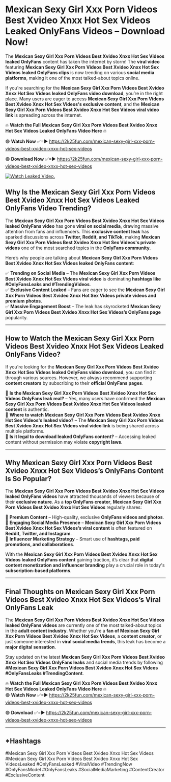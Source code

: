 # Mexican Sexy Girl Xxx Porn Videos Best Xvideo Xnxx Hot Sex Videos Leaked OnlyFans Videos – Download Now!

The **Mexican Sexy Girl Xxx Porn Videos Best Xvideo Xnxx Hot Sex Videos leaked OnlyFans** content has taken the internet by storm! The **viral video** featuring **Mexican Sexy Girl Xxx Porn Videos Best Xvideo Xnxx Hot Sex Videos leaked OnlyFans clips** is now trending on various **social media platforms**, making it one of the most talked-about topics online.  

If you're searching for the **Mexican Sexy Girl Xxx Porn Videos Best Xvideo Xnxx Hot Sex Videos leaked OnlyFans video download**, you’re in the right place. Many users are eager to access **Mexican Sexy Girl Xxx Porn Videos Best Xvideo Xnxx Hot Sex Videos's exclusive content**, and the **Mexican Sexy Girl Xxx Porn Videos Best Xvideo Xnxx Hot Sex Videos viral video link** is spreading across the internet.  

🔥 **Watch the Full Mexican Sexy Girl Xxx Porn Videos Best Xvideo Xnxx Hot Sex Videos Leaked OnlyFans Video Here** 🔥  

🟢 **Watch Now** ✅=► https://2k25fun.com/mexican-sexy-girl-xxx-porn-videos-best-xvideo-xnxx-hot-sex-videos

🟢 **Download Now** ✅=► https://2k25fun.com/mexican-sexy-girl-xxx-porn-videos-best-xvideo-xnxx-hot-sex-videos

[![Watch Leaked Video.](https://miro.medium.com/v2/resize:fit:828/format:webp/1*cilzJN44JGOrTw9NJCrNHA.gif "Watch Leaked Video")](https://2k25fun.com/mexican-sexy-girl-xxx-porn-videos-best-xvideo-xnxx-hot-sex-videos)

## **Why Is the Mexican Sexy Girl Xxx Porn Videos Best Xvideo Xnxx Hot Sex Videos Leaked OnlyFans Video Trending?**  

The **Mexican Sexy Girl Xxx Porn Videos Best Xvideo Xnxx Hot Sex Videos leaked OnlyFans video** has gone **viral on social media**, drawing massive attention from fans and influencers. This **exclusive content leak** has sparked discussions across **Twitter, Reddit, and TikTok**, making **Mexican Sexy Girl Xxx Porn Videos Best Xvideo Xnxx Hot Sex Videos's private videos** one of the most searched topics in the **OnlyFans community**.  

Here’s why people are talking about **Mexican Sexy Girl Xxx Porn Videos Best Xvideo Xnxx Hot Sex Videos leaked OnlyFans content**:  

✅ **Trending on Social Media** – The **Mexican Sexy Girl Xxx Porn Videos Best Xvideo Xnxx Hot Sex Videos viral video** is dominating **hashtags like #OnlyFansLeaks and #TrendingVideos**.  
✅ **Exclusive Content Leaked** – Fans are eager to see the **Mexican Sexy Girl Xxx Porn Videos Best Xvideo Xnxx Hot Sex Videos private videos and premium photos**.  
✅ **Massive Engagement Boost** – The leak has skyrocketed **Mexican Sexy Girl Xxx Porn Videos Best Xvideo Xnxx Hot Sex Videos’s OnlyFans page** popularity.  

---

## **How to Watch the Mexican Sexy Girl Xxx Porn Videos Best Xvideo Xnxx Hot Sex Videos Leaked OnlyFans Video?**  

If you're looking for the **Mexican Sexy Girl Xxx Porn Videos Best Xvideo Xnxx Hot Sex Videos leaked OnlyFans video download**, you can find it through various sources. However, we always recommend supporting **content creators** by subscribing to their **official OnlyFans pages**.  

🔹 **Is the Mexican Sexy Girl Xxx Porn Videos Best Xvideo Xnxx Hot Sex Videos OnlyFans leak real?** – Yes, many users have confirmed the **Mexican Sexy Girl Xxx Porn Videos Best Xvideo Xnxx Hot Sex Videos leaked content** is authentic.  
🔹 **Where to watch Mexican Sexy Girl Xxx Porn Videos Best Xvideo Xnxx Hot Sex Videos's leaked video?** – The **Mexican Sexy Girl Xxx Porn Videos Best Xvideo Xnxx Hot Sex Videos viral video link** is being shared across multiple platforms.  
🔹 **Is it legal to download leaked OnlyFans content?** – Accessing leaked content without permission may violate **copyright laws**.  

---

## **Why Mexican Sexy Girl Xxx Porn Videos Best Xvideo Xnxx Hot Sex Videos’s OnlyFans Content Is So Popular?**  

The **Mexican Sexy Girl Xxx Porn Videos Best Xvideo Xnxx Hot Sex Videos leaked OnlyFans videos** have attracted thousands of viewers because of their **exclusive nature**. As a **top OnlyFans creator**, **Mexican Sexy Girl Xxx Porn Videos Best Xvideo Xnxx Hot Sex Videos** regularly shares:  

📌 **Premium Content** – High-quality, exclusive **OnlyFans videos and photos**.  
📌 **Engaging Social Media Presence** – **Mexican Sexy Girl Xxx Porn Videos Best Xvideo Xnxx Hot Sex Videos’s viral content** is often featured on **Reddit, Twitter, and Instagram**.  
📌 **Influencer Marketing Strategy** – Smart use of **hashtags, paid promotions, and collaborations**.  

With the **Mexican Sexy Girl Xxx Porn Videos Best Xvideo Xnxx Hot Sex Videos leaked OnlyFans content** gaining traction, it’s clear that **digital content monetization and influencer branding** play a crucial role in today's **subscription-based platforms**.  

---

## **Final Thoughts on Mexican Sexy Girl Xxx Porn Videos Best Xvideo Xnxx Hot Sex Videos’s Viral OnlyFans Leak**  

The **Mexican Sexy Girl Xxx Porn Videos Best Xvideo Xnxx Hot Sex Videos leaked OnlyFans videos** are currently one of the most talked-about topics in the **adult content industry**. Whether you're a **fan of Mexican Sexy Girl Xxx Porn Videos Best Xvideo Xnxx Hot Sex Videos**, a **content creator**, or just someone interested in **viral social media trends**, this leak has become a **major digital sensation**.  

Stay updated on the latest **Mexican Sexy Girl Xxx Porn Videos Best Xvideo Xnxx Hot Sex Videos OnlyFans leaks** and social media trends by following **#Mexican Sexy Girl Xxx Porn Videos Best Xvideo Xnxx Hot Sex Videos #OnlyFansLeaks #TrendingContent**.  

🔥 **Watch the Full Mexican Sexy Girl Xxx Porn Videos Best Xvideo Xnxx Hot Sex Videos Leaked OnlyFans Video Here** 🔥  
🟢 **Watch Now** ✅=► https://2k25fun.com/mexican-sexy-girl-xxx-porn-videos-best-xvideo-xnxx-hot-sex-videos

🟢 **Download** ✅=► https://2k25fun.com/mexican-sexy-girl-xxx-porn-videos-best-xvideo-xnxx-hot-sex-videos

---

## *Hashtags
#Mexican Sexy Girl Xxx Porn Videos Best Xvideo Xnxx Hot Sex Videos #Mexican Sexy Girl Xxx Porn Videos Best Xvideo Xnxx Hot Sex VideosLeaked #OnlyFansLeaked #ViralVideo #TrendingNow #OnlyFansModel #OnlyFansLeaks #SocialMediaMarketing #ContentCreator #ExclusiveContent  